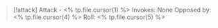 > [!attack] Attack - <% tp.file.cursor(1) %>
> Invokes: None
> Opposed by: <% tp.file.cursor(4) %>
> Roll: <% tp.file.cursor(5) %>
